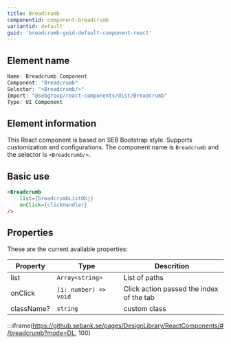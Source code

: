 ```yaml
---
title: Breadcrumb
componentid: component-breadcrumb
variantid: default
guid: 'breadcrumb-guid-default-component-react'
---
```


## Element name
```javascript
Name: Breadcrumb Component
Component: "Breadcrumb"
Selector: "<Breadcrumb/>"
Import: "@sebgroup/react-components/dist/Breadcrumb"
Type: UI Component
```

## Element information 
This React component is based on SEB Bootstrap style. Supports customization and configurations. The component name is `Breadcrumb` and the selector is `<Breadcrumb/>`.

## Basic use
```html
<Breadcrumb
    list={breadcrumbListObj}
    onClick={clickHandler}
/>
```

## Properties
These are the current available properties:

| Property   | Type                  | Descrition                               |
| ---------- | --------------------- | ---------------------------------------- |
| list       | `Array<string>`       | List of paths                            |
| onClick    | `(i: number) => void` | Click action passed the index of the tab |
| className? | `string`              | custom class                             |

:::iframe(https://github.sebank.se/pages/DesignLibrary/ReactComponents/#/breadcrumb?mode=DL, 100)